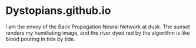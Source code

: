 # Dystopians.github.io
I am the envoy of the Back Propagation Neural Network at dusk. The sunset renders my humiliating image, and the river dyed red by the algorithm is like blood pouring in tide by tide.
